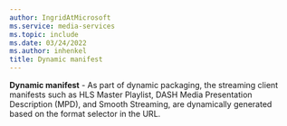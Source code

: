 ```yaml
---
author: IngridAtMicrosoft
ms.service: media-services
ms.topic: include
ms.date: 03/24/2022
ms.author: inhenkel
title: Dynamic manifest
---
```


**Dynamic manifest** - As part of dynamic packaging, the streaming client manifests such as HLS Master Playlist, DASH Media Presentation Description (MPD), and Smooth Streaming, are dynamically generated based on the format selector in the URL.
